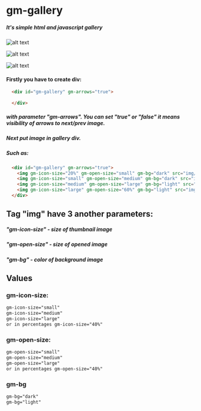 # gm-gallery
##### It's simple html and javascript gallery

![alt text](https://i.imgur.com/B4l1wdp.png)

![alt text](https://i.imgur.com/nsqsk91.png)

![alt text](https://i.imgur.com/2JON9XR.png)


#### Firstly you have to create div:

```html
  <div id="gm-gallery" gm-arrows="true">
  
  </div>
```

##### with parameter "gm-arrows". You can set "true" or "false" it means visibility of arrows to next/prev image.

##### Next put image in gallery div. 
##### Such as:

```html
  <div id="gm-gallery" gm-arrows="true">
	<img gm-icon-size="20%" gm-open-size="small" gm-bg="dark" src="img/picture1.jpg">
	<img gm-icon-size="small" gm-open-size="medium" gm-bg="dark" src="img/picture2.jpg">
	<img gm-icon-size="medium" gm-open-size="large" gm-bg="light" src="img/picture3.jpg">
	<img gm-icon-size="large" gm-open-size="60%" gm-bg="light" src="img/picture4.jpg">
  </div>
```
  
## Tag "img" have 3 another parameters:

##### "gm-icon-size" - size of thumbnail image
##### "gm-open-size" - size of opened image
##### "gm-bg" - color of background image

## Values

### gm-icon-size:

```html
gm-icon-size="small"
gm-icon-size="medium"
gm-icon-size="large"
or in percentages gm-icon-size="40%"
```

### gm-open-size:

```html
gm-open-size="small"
gm-open-size="medium"
gm-open-size="large"
or in percentages gm-open-size="40%"
```

### gm-bg
```html
gm-bg="dark"
gm-bg="light"
```

